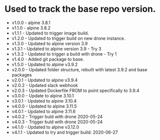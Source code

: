 # Used to track the base repo version.
* v1.0.0 - alpine 3.8.1
* v1.1.0 - alpine 3.8.2
* v1.1.1 - Updated to trigger image build.
* v1.2.0 - Updated to trigger build on new drone instance.
* v1.3.0 - Updated to alpine version 3.9
* v1.3.1 - Updated to alpine version 3.9 - Try 3
* v1.3.2 - Updated to trigger a build with drone - Try 1
* v1.4.0 - Added git package to base.
* v1.5.0 - Updated to alpine v3.9.2
* v2.0.0 - Updated folder structure, rebuilt with latest 3.9.2 and base packages
* v2.0.1 - Updated to alpine v3.9.4
* v2.0.2 - Updated slack webhook
* v2.0.3 - Updated Dockerfile FROM to point specifically to 3.9.4
* v3.0.0 - Update to alpine 3.10.1
* v3.0.1 - Updated to alpine 3.10.4
* v4.0.0 - Updated to alpine 3.11.5
* v4.0.1 - Updated to alpine 3.11.6
* v4.0.2 - Trigger buld with drone 2020-05-24
* v4.0.3 - Trigger buld with drone 2020-05-24
* v4.1.0 - Updated to alpine v3.12.0
* v4.1.1 - Updated to try and trigger build:  2020-06-27
